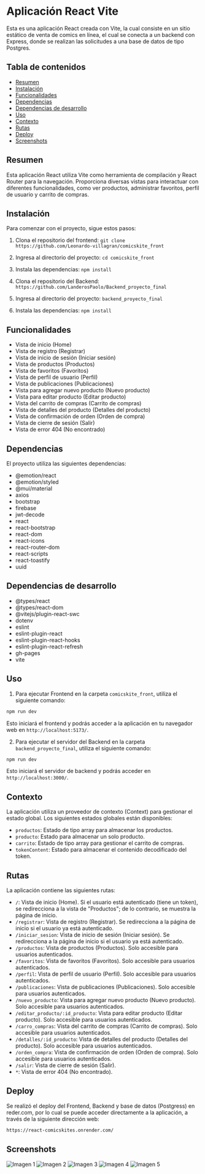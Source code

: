 # Aplicación React Vite

Esta es una aplicación React creada con Vite, la cual consiste en un sitio estático de venta de comics en línea, el cual se conecta a un backend con Express, donde se realizan las solicitudes a una base de datos de
tipo Postgres. 

## Tabla de contenidos

- [Resumen](#resumen)
- [Instalación](#instalación)
- [Funcionalidades](#funcionalidades)
- [Dependencias](#dependencias)
- [Dependencias de desarrollo](#dependencias-de-desarrollo)
- [Uso](#uso)
- [Contexto](#contexto)
- [Rutas](#rutas)
- [Deploy](#deploy)
- [Screenshots](#screenshots)

## Resumen

Esta aplicación React utiliza Vite como herramienta de compilación y React Router para la navegación. Proporciona diversas vistas para interactuar con diferentes funcionalidades, como ver productos, administrar favoritos, perfil de usuario y carrito de compras.

## Instalación

Para comenzar con el proyecto, sigue estos pasos:

1. Clona el repositorio del frontend: `git clone https://github.com/Leonardo-villagran/comicskite_front`
2. Ingresa al directorio del proyecto: `cd comicskite_front`
3. Instala las dependencias: `npm install`

4. Clona el repositorio del Backend:  `https://github.com/LanderosPaolo/Backend_proyecto_final`
5. Ingresa al directorio del proyecto: `backend_proyecto_final`
6. Instala las dependencias: `npm install`

## Funcionalidades

- Vista de inicio (Home)
- Vista de registro (Registrar)
- Vista de inicio de sesión (Iniciar sesión)
- Vista de productos (Productos)
- Vista de favoritos (Favoritos)
- Vista de perfil de usuario (Perfil)
- Vista de publicaciones (Publicaciones)
- Vista para agregar nuevo producto (Nuevo producto)
- Vista para editar producto (Editar producto)
- Vista del carrito de compras (Carrito de compras)
- Vista de detalles del producto (Detalles del producto)
- Vista de confirmación de orden (Orden de compra)
- Vista de cierre de sesión (Salir)
- Vista de error 404 (No encontrado)

## Dependencias

El proyecto utiliza las siguientes dependencias:

- @emotion/react
- @emotion/styled
- @mui/material
- axios
- bootstrap
- firebase
- jwt-decode
- react
- react-bootstrap
- react-dom
- react-icons
- react-router-dom
- react-scripts
- react-toastify
- uuid

## Dependencias de desarrollo

- @types/react
- @types/react-dom
- @vitejs/plugin-react-swc
- dotenv
- eslint
- eslint-plugin-react
- eslint-plugin-react-hooks
- eslint-plugin-react-refresh
- gh-pages
- vite

## Uso

1. Para ejecutar Frontend en la carpeta `comicskite_front`, utiliza el siguiente comando:

```bash
npm run dev
```
Esto iniciará el frontend y podrás acceder a la aplicación en tu navegador web en `http://localhost:5173/`.

2. Para ejecutar el servidor del Backend en la carpeta `backend_proyecto_final`, utiliza el siguiente comando:

```bash
npm run dev
```

Esto iniciará el servidor de backend y podrás acceder en `http://localhost:3000/`.

## Contexto

La aplicación utiliza un proveedor de contexto (Context) para gestionar el estado global. Los siguientes estados globales están disponibles:

- `productos`: Estado de tipo array para almacenar los productos.
- `producto`: Estado para almacenar un solo producto.
- `carrito`: Estado de tipo array para gestionar el carrito de compras.
- `tokenContent`: Estado para almacenar el contenido decodificado del token.

## Rutas

La aplicación contiene las siguientes rutas:

- `/`: Vista de inicio (Home). Si el usuario está autenticado (tiene un token), se redirecciona a la vista de "Productos"; de lo contrario, se muestra la página de inicio.
- `/registrar`: Vista de registro (Registrar). Se redirecciona a la página de inicio si el usuario ya está autenticado.
- `/iniciar_sesion`: Vista de inicio de sesión (Iniciar sesión). Se redirecciona a la página de inicio si el usuario ya está autenticado.
- `/productos`: Vista de productos (Productos). Solo accesible para usuarios autenticados.
- `/favoritos`: Vista de favoritos (Favoritos). Solo accesible para usuarios autenticados.
- `/perfil`: Vista de perfil de usuario (Perfil). Solo accesible para usuarios autenticados.
- `/publicaciones`: Vista de publicaciones (Publicaciones). Solo accesible para usuarios autenticados.
- `/nuevo_producto`: Vista para agregar nuevo producto (Nuevo producto). Solo accesible para usuarios autenticados.
- `/editar_producto/:id_producto`: Vista para editar producto (Editar producto). Solo accesible para usuarios autenticados.
- `/carro_compras`: Vista del carrito de compras (Carrito de compras). Solo accesible para usuarios autenticados.
- `/detalles/:id_producto`: Vista de detalles del producto (Detalles del producto). Solo accesible para usuarios autenticados.
- `/orden_compra`: Vista de confirmación de orden (Orden de compra). Solo accesible para usuarios autenticados.
- `/salir`: Vista de cierre de sesión (Salir).
- `*`: Vista de error 404 (No encontrado).

## Deploy

Se realizó el deploy del Frontend, Backend y base de datos (Postgress) en reder.com, por lo cual se puede acceder directamente a la aplicación, a través de la siguiente dirección web: 

```bash
https://react-comicskites.onrender.com/
```
## Screenshots

![Imagen 1](https://firebasestorage.googleapis.com/v0/b/comicskite.appspot.com/o/img%2Fgithub%2FSin-t%C3%ADtulo-1.png?alt=media&token=9332bcff-3e0f-4764-ab4b-4ee1fa290b82)
![Imagen 2](https://firebasestorage.googleapis.com/v0/b/comicskite.appspot.com/o/img%2Fgithub%2FSin-t%C3%ADtulo-2.png?alt=media&token=daa86f1f-d4ed-4d35-99e8-1cfd6d3bd764)
![Imagen 3](https://firebasestorage.googleapis.com/v0/b/comicskite.appspot.com/o/img%2Fgithub%2FSin-t%C3%ADtulo-3.png?alt=media&token=0db88156-dc79-4855-a84b-984e5837c111)
![Imagen 4](https://firebasestorage.googleapis.com/v0/b/comicskite.appspot.com/o/img%2Fgithub%2FSin-t%C3%ADtulo-4.png?alt=media&token=d9505178-6f27-483b-a0be-fe59e48f19b2)
![Imagen 5](https://firebasestorage.googleapis.com/v0/b/comicskite.appspot.com/o/img%2Fgithub%2FSin-t%C3%ADtulo-5.png?alt=media&token=8a3ad586-438c-4243-bff5-43ba9f0b9614)


